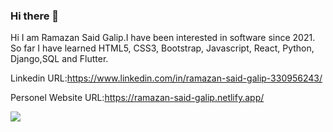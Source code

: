 ### Hi there 👋

Hi I am Ramazan Said Galip.I have been interested in software since 2021. So far I have learned HTML5, CSS3, Bootstrap, Javascript, React, Python, Django,SQL and Flutter.

Linkedin URL:https://www.linkedin.com/in/ramazan-said-galip-330956243/

Personel Website URL:https://ramazan-said-galip.netlify.app/


<img src="https://github-readme-stats.vercel.app/api?username=ramazangalip&&show_icons=true&title_color=ffffff&icon_color=bb2acf&text_color=daf7dc&bg_color=151515">
